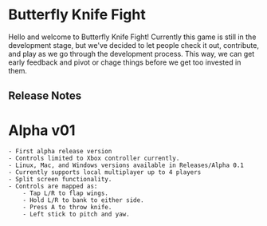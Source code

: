 # Butterfly Knife Fight

Hello and welcome to Butterfly Knife Fight! Currently this game is still in the development stage, but we've decided to let people check it out, contribute, and play as we go through the development process. This way, we can get early feedback and pivot or chage things before we get too invested in them.

## Release Notes

# Alpha v01
    - First alpha release version
    - Controls limited to Xbox controller currently.
    - Linux, Mac, and Windows versions available in Releases/Alpha 0.1
    - Currently supports local multiplayer up to 4 players
    - Split screen functionality.
    - Controls are mapped as:
        - Tap L/R to flap wings.
        - Hold L/R to bank to either side.
        - Press A to throw knife.
        - Left stick to pitch and yaw.
